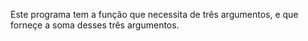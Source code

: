 Este programa tem a função que necessita de três argumentos, e que
forneçe a soma desses três argumentos.
